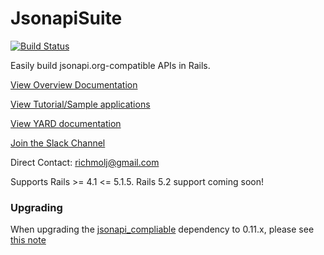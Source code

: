 # JsonapiSuite

[![Build Status](https://travis-ci.org/jsonapi-suite/jsonapi_suite.svg?branch=master)](https://travis-ci.org/jsonapi-suite/jsonapi_suite)

Easily build jsonapi.org-compatible APIs in Rails.

[View Overview Documentation](https://jsonapi-suite.github.io/jsonapi_suite)

[View Tutorial/Sample applications](https://gist.github.com/richmolj/c7f1adca75f614bb71b27f259ff3c37a)

[View YARD documentation](https://jsonapi-suite.github.io/jsonapi_compliable)

[Join the Slack Channel](https://join.slack.com/t/jsonapi-suite/shared_invite/enQtMjkyMTA3MDgxNTQzLWVkMDM3NTlmNTIwODY2YWFkMGNiNzUzZGMzOTY3YmNmZjBhYzIyZWZlZTk4YmI1YTI0Y2M0OTZmZGYwN2QxZjg)

Direct Contact: richmolj@gmail.com

Supports Rails >= 4.1 <= 5.1.5. Rails 5.2 support coming soon!

### Upgrading

When upgrading the [jsonapi_compliable](https://github.com/jsonapi-suite/jsonapi_compliable) dependency to 0.11.x, please see [this note](https://github.com/jsonapi-suite/jsonapi_compliable/blob/master/README.md#upgrading-to-011x)
